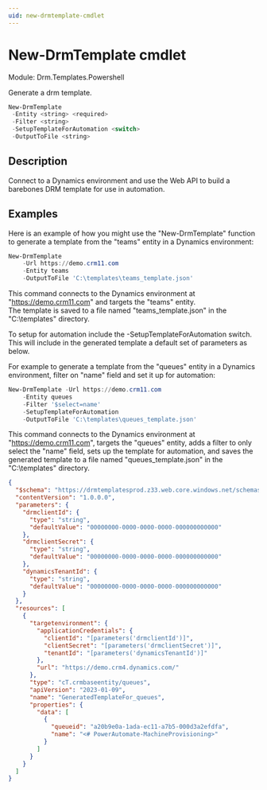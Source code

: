 ```yaml
---
uid: new-drmtemplate-cmdlet
---
```


# New-DrmTemplate cmdlet

Module: Drm.Templates.Powershell

Generate a drm template.

``` powershell
New-DrmTemplate
 -Entity <string> <required> 
 -Filter <string> 
 -SetupTemplateForAutomation <switch>
 -OutputToFile <string>
```

## Description

Connect to a Dynamics environment and use the Web API to build a barebones DRM template for use in automation.

## Examples

Here is an example of how you might use the "New-DrmTemplate" function to generate a template 
from the "teams" entity in a Dynamics environment:

```powershell
New-DrmTemplate 
	-Url https://demo.crm11.com 
	-Entity teams
	-OutputToFile 'C:\templates\teams_template.json'
```

This command connects to the Dynamics environment at "https://demo.crm11.com" and targets the "teams" entity.  
The template is saved to a file named "teams_template.json" in the "C:\templates" directory.

To setup for automation include the -SetupTemplateForAutomation switch. This will include in the generated template a
default set of parameters as below.

For example to generate a template from the "queues" entity in a Dynamics environment, 
filter on "name" field and set it up for automation:

```powershell
New-DrmTemplate -Url https://demo.crm11.com 
	-Entity queues 
	-Filter '$select=name' 
	-SetupTemplateForAutomation 
	-OutputToFile 'C:\templates\queues_template.json'

```

This command connects to the Dynamics environment at "https://demo.crm11.com", targets the "queues" entity,
adds a filter to only select the "name" field, sets up the template for automation,
and saves the generated template to a file named "queues_template.json" in the "C:\templates" directory.

```json
{
  "$schema": "https://drmtemplatesprod.z33.web.core.windows.net/schemas/2021-03-01/deploymentTemplate.json#",
  "contentVersion": "1.0.0.0",
  "parameters": {
    "drmclientId": {
      "type": "string",
      "defaultValue": "00000000-0000-0000-0000-000000000000"
    },
    "drmclientSecret": {
      "type": "string",
      "defaultValue": "00000000-0000-0000-0000-000000000000"
    },
    "dynamicsTenantId": {
      "type": "string",
      "defaultValue": "00000000-0000-0000-0000-000000000000"
    }
  },
  "resources": [
    {
      "targetenvironment": {
        "applicationCredentials": {
          "clientId": "[parameters('drmclientId')]",
          "clientSecret": "[parameters('drmclientSecret')]",
          "tenantId": "[parameters('dynamicsTenantId')]"
        },
        "url": "https://demo.crm4.dynamics.com/"
      },
      "type": "cT.crmbaseentity/queues",
      "apiVersion": "2023-01-09",
      "name": "GeneratedTemplateFor_queues",
      "properties": {
        "data": [
          {
            "queueid": "a20b9e0a-1ada-ec11-a7b5-000d3a2efdfa",
            "name": "<# PowerAutomate-MachineProvisioning>"
          }
        ]
      }
    }
  ]
}
```